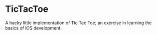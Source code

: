TicTacToe
=========

A hacky little implementation of Tic Tac Toe; an exercise in learning the basics of iOS development.